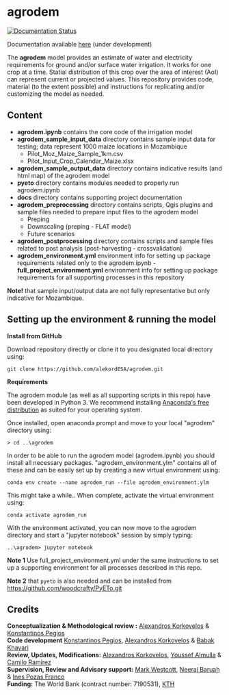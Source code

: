 # agrodem

[![Documentation Status](https://readthedocs.org/projects/agrodem/badge/?version=latest)](https://agrodem.readthedocs.io/en/latest/?badge=latest)

Documentation available [here](https://agrodem.readthedocs.io/en/latest/) (under development)

The **agrodem** model provides an estimate of water and electricity requirements for ground and/or surface water irrigation. It works for one crop at a time. Statial distribution of this crop over the area of interest (AoI) can represent current or projected values. This repository provides code, material (to the extent possible) and instructions for replicating and/or customizing the model as needed.

## Content

- **agrodem.ipynb** contains the core code of the irrigation model
- **agrodem_sample_input_data** directory contains sample input data for testing; data represent 1000 maize locations in Mozambique
	- Pilot_Moz_Maize_Sample_1km.csv
	- Pilot_Input_Crop_Calendar_Maize.xlsx
- **agrodem_sample_output_data** directory contains indicative results (and html map) of the agrodem model
- **pyeto** directory contains modules needed to properly run agrodem.ipynb
- **docs** directory contains supporting project documentation
- **agrodem_preprocessing** directory contains scripts, Qgis plugins and sample files needed to prepare input files to the agrodem model
	- Preping
	- Downscaling (preping - FLAT model)
	- Future scenarios
- **agrodem_postprocessing** directory contains scripts and sample files related to post analysis (post-harvesting - crossvalidation)
- **agrodem_environment.yml** environment info for setting up package requirements related only to the agrodem.ipynb
-**full_project_environment.yml** environment info for setting up package requirements for all supporting processes in this repository

**Note!** that sample input/output data are not fully representative but only indicative for Mozambique.

## Setting up the environment & running the model

**Install from GitHub**

Download repository directly or clone it to you designated local directory using:

```
git clone https://github.com/alekordESA/agrodem.git
```

**Requirements**

The agrodem module (as well as all supporting scripts in this repo) have been developed in Python 3. We recommend installing [Anaconda's free distribution](https://www.anaconda.com/distribution/) as suited for your operating system. 

Once installed, open anaconda prompt and move to your local "agrodem" directory using:

```
> cd ..\agrodem
```

In order to be able to run the agrodem model (agrodem.ipynb) you should install all necessary packages. "agrodem_environment.ylm" contains all of these and can be easily set up by creating a new virtual environment using:

```
conda env create --name agrodem_run --file agrodem_environment.ylm
```

This might take a while.. When complete, activate the virtual environment using:

```
conda activate agrodem_run 
```

With the environment activated, you can now move to the agrodem directory and start a "jupyter notebook" session by simply typing:

```
..\agrodem> jupyter notebook 
```

**Note 1** Use full_project_environment.yml under the same instructions to set up a supporting environment for all processes described in this repo.

**Note 2** that ```pyeto``` is also needed and can be installed from https://github.com/woodcrafty/PyETo.git


## Credits

**Conceptualization & Methodological review :** [Alexandros Korkovelos](https://github.com/akorkovelos) & [Konstantinos Pegios](https://github.com/kopegios)<br />
**Code development** [Konstantinos Pegios](https://github.com/kopegios), [Alexandros Korkovelos](https://github.com/akorkovelos) & [Babak Khavari](https://github.com/babakkhavari)<br />
**Review, Updates, Modifications:** [Alexandros Korkovelos](https://github.com/akorkovelos), [Youssef Almulla](https://github.com/JZF07) & [Camilo Ramírez](https://github.com/camiloramirezgo) <br />
**Supervision, Review and Advisory support:** [Mark Westcott](https://www.vivideconomics.com/mark-westcott/), [Neeraj Baruah](https://www.vivideconomics.com/neeraj-baruah/) & [Ines Pozas Franco](https://www.vivideconomics.com/ines-pozas-franco/) <br />
**Funding:** The World Bank (contract number: 7190531), [KTH](https://www.kth.se/en/itm/inst/energiteknik/forskning/desa/welcome-to-the-unit-of-energy-systems-analysis-kth-desa-1.197296)

